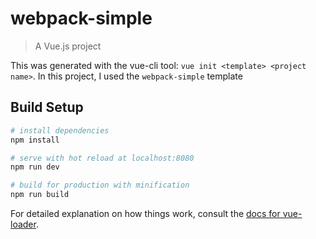 # webpack-simple

> A Vue.js project

This was generated with the vue-cli tool: `vue init <template> <project name>`.
In this project, I used the `webpack-simple` template

## Build Setup

``` bash
# install dependencies
npm install

# serve with hot reload at localhost:8080
npm run dev

# build for production with minification
npm run build
```

For detailed explanation on how things work, consult the [docs for vue-loader](http://vuejs.github.io/vue-loader).

